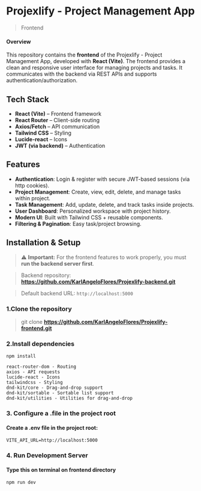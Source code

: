 # Projexlify - Project Management App
> Frontend

#### Overview
This repository contains the **frontend** of the Projexlify - Project Management App, developed with **React (Vite)**. The frontend provides a clean and responsive user interface for managing projects and tasks. It communicates with the backend via REST APIs and supports authentication/authorization.

## Tech Stack
- **React (Vite)** – Frontend framework  
- **React Router** – Client-side routing  
- **Axios/Fetch** – API communication  
- **Tailwind CSS** – Styling  
- **Lucide-react** – Icons  
- **JWT (via backend)** – Authentication

## Features
- **Authentication**: Login & register with secure JWT-based sessions (via http cookies).
- **Project Management**: Create, view, edit, delete, and manage tasks within project.
- **Task Management**: Add, update, delete, and track tasks inside projects.
- **User Dashboard**: Personalized workspace with project history.
- **Modern UI**: Built with Tailwind CSS + reusable components.
- **Filtering & Pagination**: Easy task/project browsing.

## Installation & Setup
> ⚠️ **Important:** For the frontend features to work properly, you must **run the backend server first**.  

> Backend repository: **https://github.com/KarlAngeloFlores/Projexlify-backend.git**

> Default backend URL: `http://localhost:5000`

### 1.Clone the repository
> git clone **https://github.com/KarlAngeloFlores/Projexlify-frontend.git**

### 2.Install dependencies
``` 
npm install

react-router-dom - Routing
axios - API requests
lucide-react - Icons
tailwindcss - Styling
dnd-kit/core - Drag-and-drop support
dnd-kit/sortable - Sortable list support
dnd-kit/utilities - Utilities for drag-and-drop
```

### 3. Configure a .file in the project root
#### Create a **.env** file in the project root:
```
VITE_API_URL=http://localhost:5000
```
### 4. Run Development Server
#### Type this on terminal on frontend directory    
```
npm run dev
```

